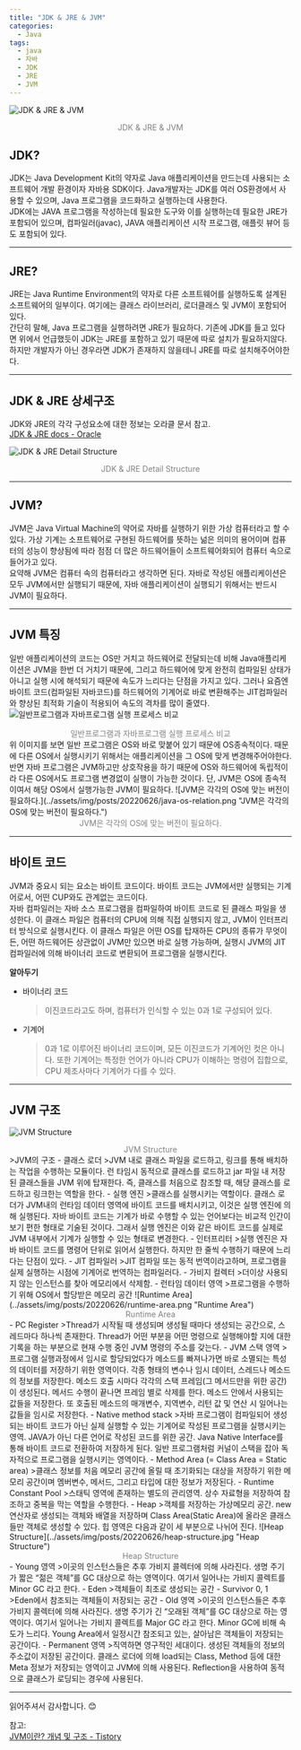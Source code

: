 ```yaml
---
title: "JDK & JRE & JVM"
categories:
  - Java
tags:
  - java
  - 자바
  - JDK
  - JRE
  - JVM
---
```

![JDK & JRE & JVM](../assets/img/posts/20220626/jdk-jre.png "JDK & JRE & JVM")
<div style="color: gray; text-align: center;">JDK & JRE & JVM</div>

## JDK?
JDK는 Java Development Kit의 약자로 Java 애플리케이션을 만드는데 사용되는 소프트웨어 개발 환경이자 자바용 SDK이다. Java개발자는 JDK를 여러 OS환경에서 사용할 수 있으며, Java 프로그램을 코드화하고 실행하는데 사용한다.  
JDK에는 JAVA 프로그램을 작성하는데 필요한 도구와 이를 실행하는데 필요한 JRE가 포함되어 있으며, 컴파일러(javac), JAVA 애플리케이션 시작 프로그램, 애플릿 뷰어 등도 포함되어 있다.

* * *

## JRE?
JRE는 Java Runtime Environment의 약자로 다른 소프트웨어를 실행하도록 설계된 소프트웨어의 일부이다. 여기에는 클래스 라이브러리, 로더클래스 및 JVM이 포함되어 있다.  
간단히 말해, Java 프로그램을 실행하려면 JRE가 필요하다. 기존에 JDK를 들고 있다면 위에서 언급했듯이 JDK는 JRE를 포함하고 있기 때문에 따로 설치가 필요하지않다. 하지만 개발자가 아닌 경우라면 JDK가 존재하지 않을테니 JRE를 따로 설치해주어야한다.

* * *

## JDK & JRE 상세구조
JDK와 JRE의 각각 구성요소에 대한 정보는 오라클 문서 참고.  
[JDK & JRE docs - Oracle](https://docs.oracle.com/javase/8/docs/technotes/tools/windows/jdkfiles.html)

![JDK & JRE Detail Structure](../assets/img/posts/20220626/jdk-jre-structure.png "JDK & JRE Detail Structure")
<div style="color: gray; text-align: center;">JDK & JRE Detail Structure</div>

* * *

## JVM?
JVM은 Java Virtual Machine의 약어로 자바를 실행하기 위한 가상 컴퓨터라고 할 수있다. 가상 기계는 소프트웨어로 구현된 하드웨어를 뜻하는 넒은 의미의 용어이며 컴퓨터의 성능이 향상됨에 따라 점점 더 많은 하드웨어들이 소프트웨어화되어 컴퓨터 속으로 들어가고 있다.  
요약해 JVM은 컴퓨터 속의 컴퓨터라고 생각하면 된다. 자바로 작성된 애플리케이션은 모두 JVM에서만 실행되기 때문에, 자바 애플리케이션이 실행되기 위해서는 반드시 JVM이 필요하다.

* * *

## JVM 특징
일반 애플리케이션의 코드는 OS만 거치고 하드웨어로 전달되는데 비해 Java애플리케이션은 JVM을 한번 더 거치기 때문에, 그리고 하드웨어에 맞게 완전히 컴파일된 상태가 아니고 실행 시에 해석되기 때문에 속도가 느리다는 단점을 가지고 있다. 그러나 요즘엔 바이트 코드(컴파일된 자바코드)를 하드웨어의 기계어로 바로 변환해주는 JIT컴파일러와 향상된 최적화 기술이 적용되어 속도의 격차를 많이 줄였다.
![일반프로그램과 자바프로그램 실행 프로세스 비교](../assets/img/posts/20220626/general-java-compare.png "일반프로그램과 자바프로그램 실행 프로세스 비교")
<div style="color: gray; text-align: center;">일반프로그램과 자바프로그램 실행 프로세스 비교</div>
위 이미지를 보면 일반 프로그램은 OS와 바로 맞붙어 있기 때문에 OS종속적이다. 때문에 다른 OS에서 실행시키기 위해서는 애플리케이션을 그 OS에 맞게 변경해주어야한다. 반면 자바 프로그램은 JVM하고만 상호작용을 하기 때문에 OS와 하드웨어에 독립적이라 다른 OS에서도 프로그램 변경없이 실행이 가능한 것이다. 단, JVM은 OS에 종속적이여서 해당 OS에서 실행가능한 JVM이 필요하다.
![JVM은 각각의 OS에 맞는 버전이 필요하다.](../assets/img/posts/20220626/java-os-relation.png "JVM은 각각의 OS에 맞는 버전이 필요하다.")
<div style="color: gray; text-align: center;">JVM은 각각의 OS에 맞는 버전이 필요하다.</div>

* * *

## 바이트 코드
JVM과 중요시 되는 요소는 바이트 코드이다. 바이트 코드는 JVM에서만 실행되는 기계어로서, 어떤 CUP와도 관계없는 코드이다.  
자바 컴파일러는 자바 소스 프로그램을 컴파일하여 바이트 코드로 된 클래스 파일을 생성한다. 이 클래스 파일은 컴퓨터의 CPU에 의해 직접 실행되지 않고, JVM이 인터프리터 방식으로 실행시킨다. 이 클래스 파일은 어떤 OS를 탑재하든 CPU의 종류가 무엇이든, 어떤 하드웨어든 상관없이 JVM만 있으면 바로 실행 가능하며, 실행시 JVM의 JIT컴파일러에 의해 바이너리 코드로 변환되어 프로그램을 실행시킨다.  

__알아두기__  
- 바이너리 코드
    >이진코드라고도 하며, 컴퓨터가 인식할 수 있는 0과 1로 구성되어 있다.  
- 기계어
    >0과 1로 이루어진 바이너리 코드이며, 모든 이진코드가 기계어인 컷은 아니다. 또한 기계어는 특정한 언어가 아니라 CPU가 이해하는 명령어 집합으로, CPU 제조사마다 기계어가 다를 수 있다.

* * *

## JVM 구조
![JVM Structure](../assets/img/posts/20220626/jvm-structure.png "JVM Structure")
<div style="color: gray; text-align: center;">JVM Structure</div>
>JVM의 구조
- 클래스 로더
    >JVM 내로 클래스 파일을 로드하고, 링크를 통해 배치하는 작업을 수행하는 모듈이다.
    런 타임시 동적으로 클래스를 로드하고 jar 파일 내 저장된 클래스들을 JVM 위에 탑재한다.
    즉, 클래스를 처음으로 참조할 때, 해당 클래스를 로드하고 링크한는 역할을 한다.
- 실행 엔진
    >클래스를 실행시키는 역할이다.
    클래스 로더가 JVM내의 런타임 데이터 영역에 바이트 코드를 배치시키고, 이것은 실행 엔진에 의해 실행된다.
    자바 바이트 코드는 기계가 바로 수행할 수 있는 언어보다는 비교적 인간이 보기 편한 형태로 기술된 것이다. 그래서 실행 엔진은 이와 같은 바이트 코드를 실제로 JVM 내부에서 기계가 실행할 수 있는 형태로 변경한다.
    - 인터프리터
        >실행 엔진은 자바 바이트 코드를 명령어 단위로 읽어서 실행한다.
        하지만 한 줄씩 수행하기 때문에 느리다는 단점이 있다.
    - JIT 컴파일러
        >JIT 컴파일 또는 동적 번역이라고하며, 프로그램을 실제 실행하는 시점에 기계어로 번역하는 컴파일러다.
    - 가비지 컬렉터
        >더이상 사용되지 않는 인스턴스를 찾아 메모리에서 삭제함.
- 런타임 데이터 영역
    >프로그램을 수행하기 위해 OS에서 할당받은 메모리 공간
    ![Runtime Area](../assets/img/posts/20220626/runtime-area.png "Runtime Area")
    <div style="color: gray; text-align: center;">Runtime Area</div>
    - PC Register
        >Thread가 시작될 때 생성되며 생성될 때마다 생성되는 공간으로, 스레드마다 하나씩 존재한다.
        Thread가 어떤 부분을 어떤 명령으로 실행해야할 지에 대한 기록을 하는 부분으로 현재 수행 중인 JVM 명령의 주소를 갖는다.
    - JVM 스택 영역
        >프로그램 실행과정에서 임시로 할당되었다가 메소드를 빠져나가면 바로 소멸되는 특성의 데이터를 저장하기 위한 영역이다.
        각종 형태의 변수나 임시 데이터, 스레드나 메소드의 정보를 저장한다.
        메소드 호출 시마다 각각의 스택 프레임(그 메서드만을 위한 공간)이 생성된다. 메서드 수행이 끝나면 프레임 별로 삭제를 한다.
        메소드 안에서 사용되는 값들을 저장한다. 또 호출된 메소드의 매개변수, 지역변수, 리턴 값 및 연산 시 일어나는 값들을 임시로 저장한다.
    - Native method stack
        >자바 프로그램이 컴파일되어 생성되는 바이트 코드가 아닌 실제 실행할 수 있는 기계어로 작성된 프로그램을 실행시키는 영역.
        JAVA가 아닌 다른 언어로 작성된 코드를 위한 공간.
        Java Native Interface를 통해 바이트 코드로 전환하여 저장하게 된다.
        일반 프로그램처럼 커널이 스택을 잡아 독자적으로 프로그램을 실행시키는 영역이다.
    - Method Area (= Class Area = Static area)
        >클래스 정보를 처음 메모리 공간에 올릴 때 초기화되는 대상을 저장하기 위한 메모리 공간이며
        멤버변수, 메서드, 그리고 타입에 대한 정보가 저장된다.
        - Runtime Constant Pool
            >스태틱 영역에 존재하는 별도의 관리영역.
            상수 자료형을 저장하여 참조하고 중복을 막는 역할을 수행한다.
    - Heap
        >객체를 저장하는 가상메모리 공간. new 연산자로 생성되는 객체와 배열을 저장하며
        Class Area(Static Area)에 올라온 클래스들만 객체로 생성할 수 있다.
        힙 영역은 다음과 같이 세 부분으로 나뉘어 진다.
        ![Heap Structure](../assets/img/posts/20220626/heap-structure.jpg "Heap Structure")
        <div style="color: gray; text-align: center;">Heap Structure</div>
        - Young 영역
            >이곳의 인스턴스들은 추후 가비지 콜렉터에 의해 사라진다.
            생명 주기가 짧은 “젊은 객체”를 GC 대상으로 하는 영역이다.
            여기서 일어나는 가비지 콜렉트를 Minor GC 라고 한다.
            - Eden
                >객체들이 최초로 생성되는 공간
            - Survivor 0, 1
                >Eden에서 참조되는 객체들이 저장되는 공간
        - Old 영역
            >이곳의 인스턴스들은 추후 가비지 콜렉터에 의해 사라진다.
            생명 주기가 긴 “오래된 객체”를 GC 대상으로 하는 영역이다.
            여기서 일어나는 가비지 콜렉트를 Major GC 라고 한다. Minor GC에 비해 속도가 느리다.
            Young Area에서 일정시간 참조되고 있는, 살아남은 객체들이 저장되는 공간이다.
        - Permanent 영역
            >직역하면 영구적인 세대이다.
            생성된 객체들의 정보의 주소값이 저장된 공간이다. 클래스 로더에 의해 load되는 Class, Method 등에 대한 Meta 정보가 저장되는 영역이고 JVM에 의해 사용된다.
            Reflection을 사용하여 동적으로 클래스가 로딩되는 경우에 사용된다.  

* * *

읽어주셔서 감사합니다. 😊

참고:  
[JVM이란? 개념 및 구조 - Tistory](https://doozi0316.tistory.com/entry/1%EC%A3%BC%EC%B0%A8-JVM%EC%9D%80-%EB%AC%B4%EC%97%87%EC%9D%B4%EB%A9%B0-%EC%9E%90%EB%B0%94-%EC%BD%94%EB%93%9C%EB%8A%94-%EC%96%B4%EB%96%BB%EA%B2%8C-%EC%8B%A4%ED%96%89%ED%95%98%EB%8A%94-%EA%B2%83%EC%9D%B8%EA%B0%80)
